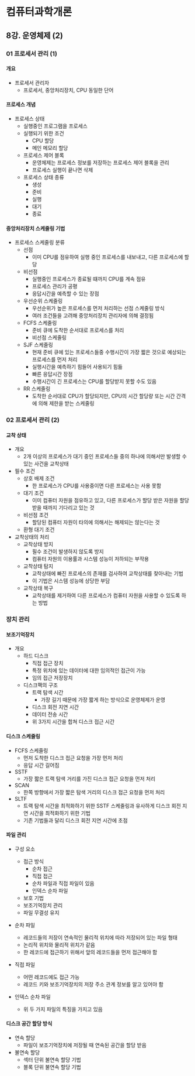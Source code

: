 # 컴퓨터과학개론

## 8강. 운영체제 (2)

### 01 프로세서 관리 (1)

#### 개요

- 프로세서 관리자
  - 프로세서, 중앙처리장치, CPU 동일한 단어

#### 프로세스 개념

- 프로세스 상태
  - 실행중인 프로그램을 프로세스
  - 실행되기 위한 조건
    - CPU 할당
    - 메인 메모리 할당
  - 프로세스 제어 블록
    - 운영체제는 프로세스 정보를 저장하는 프로세스 제어 블록을 관리
    - 프로세스 실행이 끝나면 삭제
  - 프로세스 상태 종류
    -  생성
    - 준비
    - 실행
    - 대기
    - 종료

#### 중앙처리장치 스케줄링 기법

- 프로세스 스케줄링 분류
  - 선점
    - 이미 CPU를 점유하여 실행 중인 프로세스를 내보내고, 다른 프로세스에 할당
  - 비선점
    - 실행중인 프로세스가 종료될 떄까지 CPU를 계속 점유
    - 프로세스 관리가 공평
    - 응답시간을 예측할 수 있는 장점
  - 우선순위 스케줄링
    - 우선순위가 높은 프로세스를 먼저 처리하는 선점 스케줄링 방식
    - 여러 조건들을 고려해 중앙처리장치 관리자에 의해 결정됨
  - FCFS 스케줄링
    - 준비 큐에 도착한 순서대로 프로세스를 처리
    - 비선점 스케줄링
  - SJF 스케줄링
    - 현재 준비 큐에 있는 프로세스들중 수행시간이 가장 짧은 것으로 예상되는 프로세스를 먼저 처리
    - 실행시간을 예측하기 힘들어 사용되기 힘듦
    - 빠른 응답시간 장점
    - 수행시간이 긴 프로세스는 CPU를 할당받지 못할 수도 있음
  - RR 스케줄링
    - 도착한 순서대로 CPU가 할당되지만, CPU의 시간 할당량 또는 시간 간격에 의해 제한을 받는 스케줄링

### 02 프로세서 관리 (2)

#### 교착 상태

- 개요
  - 2개 이상의 프로세스가 대기 중인 프로세스들 중의 하나에 의해서만 발생할 수 있는 사건을 교착상태
- 필수 조건
  - 상호 배제 조건
    - 한 프로세스가 CPU를 사용중이면 다른 프로세스는 사용 못함
  - 대기 조건
    - 이미 컴퓨터 자원을 점유하고 있고, 다른 프로세스가 할당 받은 자원을 할당받을 때까지 기다리고 있는 것
  - 비선점 조건
    - 할당된 컴퓨터 자원이 타의에 의해서는 해제되는 않는다는 것
  - 환형 대기 조건
- 교착상태의 처리
  - 교착상태 방지
    - 필수 조건이 발생하지 않도록 방지
    - 컴퓨터 자원의 이용률과 시스템 성능이 저하되는 부작용
  - 교착상태 탐지
    - 교착상태에 빠진 프로세스의 존재를 검사하여 교착상태를 찾아내는 기법
    - 이 기법은 시스템 성능에 상당한 부담
  - 교착상태 복구
    - 교착상태를 제거하여 다른 프로세스가 컴퓨터 자원을 사용할 수 있도록 하는 방법

### 장치 관리

#### 보조기억장치

- 개요
  - 하드 디스크
    - 직접 접근 장치
    - 특정 위치에 있는 데이터에 대한 임의적인 접근이 가능
    - 임의 접근 저장장치
  - 디스크팩의 구조
    - 트랙 탐색 시간
      - 가장 길기 때문에 가장 짧게 하는 방식으로 운영체제가 운영
    - 디스크 회전 지연 시간
    - 데이터 전송 시간
    - 위 3가지 시간을 합쳐 디스크 접근 시간

#### 디스크 스케줄링

- FCFS 스케줄링
  - 먼저 도착한 디스크 접근 요청을 가장 먼저 처리
  - 응답 시간 길어짐
- SSTF
  - 가장 짧은 트랙 탐색 거리를 가진 디스크 접근 요청을 먼저 처리
- SCAN
  - 한쪽 방향에서 가장 짧은 탐색 거리의 디스크 접근 요청을 먼저 처리
- SLTF
  - 트랙 탐색 시간을 최적화하기 위한 SSTF 스케줄링과 유사하게 디스크 회전 지연 시간을 최적화하기 위한 기법
  - 기존 기법들과 달리 디스크 회전 지연 시간에 초점

#### 파일 관리

- 구성 요소
  - 접근 방식
    - 순차 접근
    - 직접 접근
    - 순차 파일과 직접 파일이 있음
    - 인덱스 순차 파일
  - 보호 기법
  - 보조기억장치 관리
  - 파일 무결성 유지

- 순차 파일
  - 레코드들의 저장이 연속적인 물리적 위치에 따라 저장되어 있는 파일 형태
  - 논리적 위치와 물리적 위치가 같음
  - 한 레코드에 접근하기 위해서 앞의 레코드들을 먼저 접근해야 함

- 직접 파일
  - 어떤 레코드에도 접근 가능
  - 레코드 키와 보조기억장치의 저장 주소 관계 정보를 알고 있어야 함
- 인덱스 순차 파일
  - 위 두 가지 파일의 특징을 가지고 있음

#### 디스크 공간 할당 방식

- 연속 할당
  - 파일이 보조기억장치에 저장될 때 연속된 공간을 할당 받음
- 불연속 할당
  - 섹터 단위 불연속 할당 기법
  - 블록 단위 불연속 할당 기법
